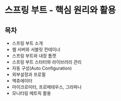 # 스프링 부트 - 핵심 원리와 활용

## 목차
* 스프링 부트 소개
* 웹 서버와 서블릿 컨테이너
* 스프링 부트와 내장 톰캣
* 스프링 부트 스타터와 라이브러리 관리
* 자동 구성(Auto Configuration)
* 외부설정과 프로필
* 액츄에이터
* 마이크로미터, 프로메테우스, 그라파나
* 모니터링 메트릭 활용

